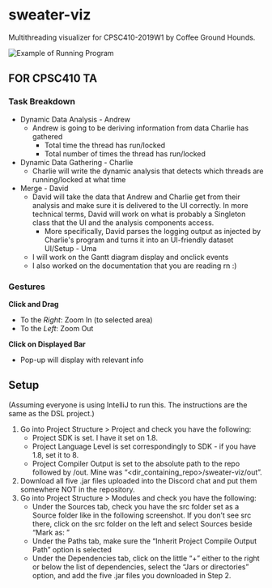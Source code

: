 # sweater-viz

Multithreading visualizer for CPSC410-2019W1 by Coffee Ground Hounds.

![Example of Running Program](screencap.png)

## FOR CPSC410 TA

<!--TODO @Charlie: Explain how the dynamic analysis worked-->

### Task Breakdown
* Dynamic Data Analysis - Andrew
    + Andrew is going to be deriving information from data Charlie has gathered
        + Total time the thread has run/locked
        + Total number of times the thread has run/locked
* Dynamic Data Gathering - Charlie
    + Charlie will write the dynamic analysis that detects which threads 
        are running/locked at what time
* Merge - David
    + David will take the data that Andrew and Charlie get from their analysis 
    and make sure it is delivered to the UI correctly. In more technical terms, David will work on what is probably a Singleton class that the UI and the analysis components access.
        + More specifically, David parses the logging output 
        as injected by Charlie's program and turns it into an UI-friendly dataset
UI/Setup - Uma 
    + I will work on the Gantt diagram display and onclick events
    + I also worked on the documentation that you are reading rn :)

### Gestures
**Click and Drag**
* To the _Right_: Zoom In (to selected area)
* To the _Left_: Zoom Out

**Click on Displayed Bar**
* Pop-up will display with relevant info

## Setup
(Assuming everyone is using IntelliJ to run this. 
The instructions are the same as the DSL project.)
1. Go into Project Structure > Project and check you have the following:
    + Project SDK is set. I have it set on 1.8.
    + Project Language Level is set correspondingly to SDK - 
        if you have 1.8, set it to 8.
    + Project Compiler Output is set to 
        the absolute path to the repo followed by /out. 
    Mine was “<dir_containing_repo>/sweater-viz/out”. 
2. Download all five .jar files uploaded into the Discord chat and 
    put them somewhere NOT in the repository.
3. Go into Project Structure > Modules and check you have the following:
    + Under the Sources tab, 
        check you have the src folder set as a Source folder 
        like in the following screenshot. 
        If you don’t see src there, 
        click on the src folder on the left and 
            select Sources beside “Mark as: ”
    + Under the Paths tab, 
        make sure the “Inherit Project Compile Output Path” option is selected
    + Under the Dependencies tab, 
        click on the little “+” either 
            to the right or below the list of dependencies, 
        select the “Jars or directories” option, and
        add the five .jar files you downloaded in Step 2. 



